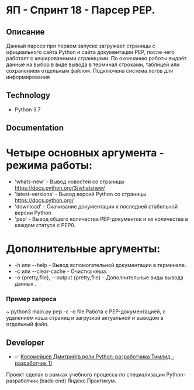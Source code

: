 # ЯП - Спринт 18 - Парсер PEP.

## Описание
Данный парсер при первом запуске загружает страницы с официального сайта Python и сайта документации PEP, после чего работает с кешированными страницами. 
По окончанию работы выдаёт данные на выбор в виде вывода в терминал строками, таблицей или сохранением отдельным файлом.
Подключена система логов для информирования


## Technology
- Python 3.7


## Documentation
# Четыре основных аргумента - режима работы:
- 'whats-new' - Вывод новостей со страницы https://docs.python.org/3/whatsnew/
- 'latest-versions' - Вывод версий Python со страницы https://docs.python.org/
- 'download' - Скачивание документации к последней стабильной версии Python
- 'pep' - Вывод общего количества PEP-документов и их количества в каждом статусе с PEP0.

# Дополнительные аргументы:
- -h или --help - Вывод вспомогательной документации в терминале.
- -c или --clear-cache - Очистка кеша.
- -o {pretty,file}, --output {pretty,file} - Дополнительные виды вывода данных .


### Пример запроса
~ python3 main.py pep -c -o file
Работа с PEP-документацией, с удалением кэша страниц и загрузкой актуальной и выводом в отдельный файл.

## Developer

- :white_check_mark: [Коломейцев Дмитрий(в роли Python-разработчика Тимлид - разработчик 1)](https://github.com/Certelen)

Проект сделан в рамках учебного процесса по специализации Python-разработчик (back-end) Яндекс.Практикум.